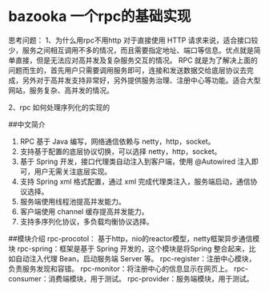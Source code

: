 # bazooka  一个rpc的基础实现


思考问题：
1、为什么用rpc不用http
对于直接使用 HTTP 请求来说，适合接口较少，服务之间相互调用不多的情况，而且需要指定地址、端口等信息。优点就是简单直接，但是无法应对高并发及复杂服务交互的情况。
RPC 就是为了解决上面的问题而生的，首先用户只需要调用服务即可，连接和发送数据交给底层协议去完成，另外对于高并发支持非常好，另外提供服务治理、注册中心等功能。适合大型网站，服务复杂、高并发的情况。

2、rpc 如何处理序列化的实现的

##中文简介
1. RPC 基于 Java 编写，网络通信依赖与 netty，http，socket。
2. 支持基于配置的底层协议切换，可以选择 netty，http，socket。
3. 基于 Spring 开发，接口代理类自动注入到客户端，使用 @Autowired 注入即可，用户无需关注底层实现。
4. 支持 Spring xml 格式配置，通过 xml 完成代理类注入，服务端启动，通信协议选择。
5. 服务端使用线程池提高并发能力。
6. 客户端使用 channel 缓存提高并发能力。
7. 支持多序列化协议，多负载均衡协议选择。


##模块介绍
rpc-procotol： 基于http，nio的reactor模型，netty框架异步通信模块 
rpc-spring：框架是基于 Spring 开发的，这个模块是将Spring 整合起来，比如自动注入代理 Bean，启动服务端 Server 等。 
rpc-register：注册中心模块，负责服务发现和容错。 
rpc-monitor：将注册中心的信息显示在网页上。 
rpc-consumer：消费端模块，用于测试。 
rpc-provider：服务端模块，用于测试。





